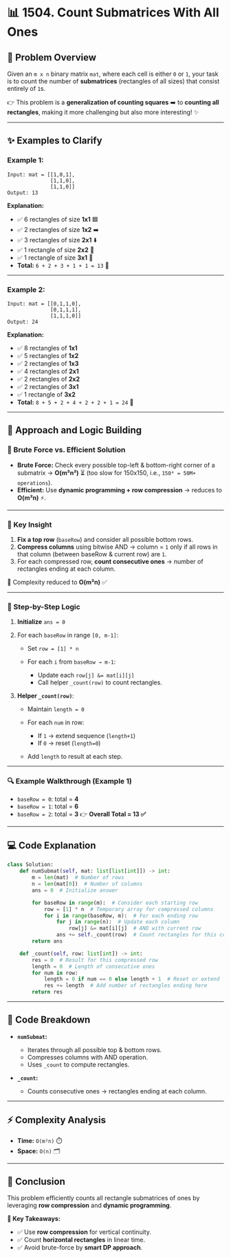 # **📊 1504. Count Submatrices With All Ones**


## **🎯 Problem Overview**

Given an `m x n` binary matrix `mat`, where each cell is either `0` or `1`, your task is to count the number of **submatrices** (rectangles of all sizes) that consist entirely of `1`s.

👉 This problem is a **generalization of counting squares** ➡️ to **counting all rectangles**, making it more challenging but also more interesting! ✨

---

## **✨ Examples to Clarify**

### **Example 1:**

```
Input: mat = [[1,0,1],
              [1,1,0],
              [1,1,0]]
Output: 13
```

**Explanation:**

* ✅ 6 rectangles of size **1x1** 🟦
* ✅ 2 rectangles of size **1x2** ➡️
* ✅ 3 rectangles of size **2x1** ⬇️
* ✅ 1 rectangle of size **2x2** 🔲
* ✅ 1 rectangle of size **3x1** 🔻
* **Total:** `6 + 2 + 3 + 1 + 1 = 13` 🎉

---

### **Example 2:**

```
Input: mat = [[0,1,1,0],
              [0,1,1,1],
              [1,1,1,0]]
Output: 24
```

**Explanation:**

* ✅ 8 rectangles of **1x1**
* ✅ 5 rectangles of **1x2**
* ✅ 2 rectangles of **1x3**
* ✅ 4 rectangles of **2x1**
* ✅ 2 rectangles of **2x2**
* ✅ 2 rectangles of **3x1**
* ✅ 1 rectangle of **3x2**
* **Total:** `8 + 5 + 2 + 4 + 2 + 2 + 1 = 24` 🎯

---

## **🧠 Approach and Logic Building**

### **🚀 Brute Force vs. Efficient Solution**

* **Brute Force:**
  Check every possible top-left & bottom-right corner of a submatrix → **O(m²n²)** ⏳ (too slow for 150x150, i.e., `150⁴ = 50M+ operations`).
* **Efficient:**
  Use **dynamic programming + row compression** → reduces to **O(m²n)** ⚡.

---

### **🔑 Key Insight**

1. **Fix a top row** (`baseRow`) and consider all possible bottom rows.
2. **Compress columns** using bitwise AND → column = `1` only if all rows in that column (between baseRow & current row) are `1`.
3. For each compressed row, **count consecutive ones** → number of rectangles ending at each column.

📌 Complexity reduced to **O(m²n)** ✅

---

### **📝 Step-by-Step Logic**

1. **Initialize** `ans = 0`
2. For each `baseRow` in range `[0, m-1]`:

   * Set `row = [1] * n`
   * For each `i` from `baseRow → m-1`:

     * Update each `row[j] &= mat[i][j]`
     * Call helper `_count(row)` to count rectangles.
3. **Helper `_count(row)`**:

   * Maintain `length = 0`
   * For each `num` in row:

     * If `1` → extend sequence (`length+1`)
     * If `0` → reset (`length=0`)
   * Add `length` to result at each step.

---

### **🔍 Example Walkthrough (Example 1)**

* `baseRow = 0`: total = **4**
* `baseRow = 1`: total = **6**
* `baseRow = 2`: total = **3**
  👉 **Overall Total = 13 ✅**

---

## **💻 Code Explanation**

```python
class Solution:
    def numSubmat(self, mat: list[list[int]]) -> int:
        m = len(mat)  # Number of rows
        n = len(mat[0])  # Number of columns
        ans = 0  # Initialize answer

        for baseRow in range(m):  # Consider each starting row
            row = [1] * n  # Temporary array for compressed columns
            for i in range(baseRow, m):  # For each ending row
                for j in range(n):  # Update each column
                    row[j] &= mat[i][j]  # AND with current row
                ans += self._count(row)  # Count rectangles for this compressed row
        return ans

    def _count(self, row: list[int]) -> int:
        res = 0  # Result for this compressed row
        length = 0  # Length of consecutive ones
        for num in row:
            length = 0 if num == 0 else length + 1  # Reset or extend
            res += length  # Add number of rectangles ending here
        return res
```

---

## **🧩 Code Breakdown**

* **`numSubmat`:**

  * Iterates through all possible top & bottom rows.
  * Compresses columns with AND operation.
  * Uses `_count` to compute rectangles.

* **`_count`:**

  * Counts consecutive ones → rectangles ending at each column.

---

## **⚡ Complexity Analysis**

* **Time:** `O(m²n)` ⏱️
* **Space:** `O(n)` 🗂️

---

## **🎉 Conclusion**

This problem efficiently counts all rectangle submatrices of ones by leveraging **row compression** and **dynamic programming**.

**🚀 Key Takeaways:**

* ✅ Use **row compression** for vertical continuity.
* ✅ Count **horizontal rectangles** in linear time.
* ✅ Avoid brute-force by **smart DP approach**.
